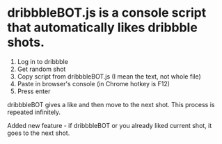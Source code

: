 # dribbbleBOT.js is a console script that automatically likes dribbble shots.

1. Log in to dribbble
2. Get random shot
3. Copy script from dribbbleBOT.js (I mean the text, not whole file)
4. Paste in browser's console (in Chrome hotkey is F12)
5. Press enter


dribbbleBOT gives a like and then move to the next shot. This process is repeated infinitely.

Added new feature - if dribbbleBOT or you already liked current shot, it goes to the next shot. 
